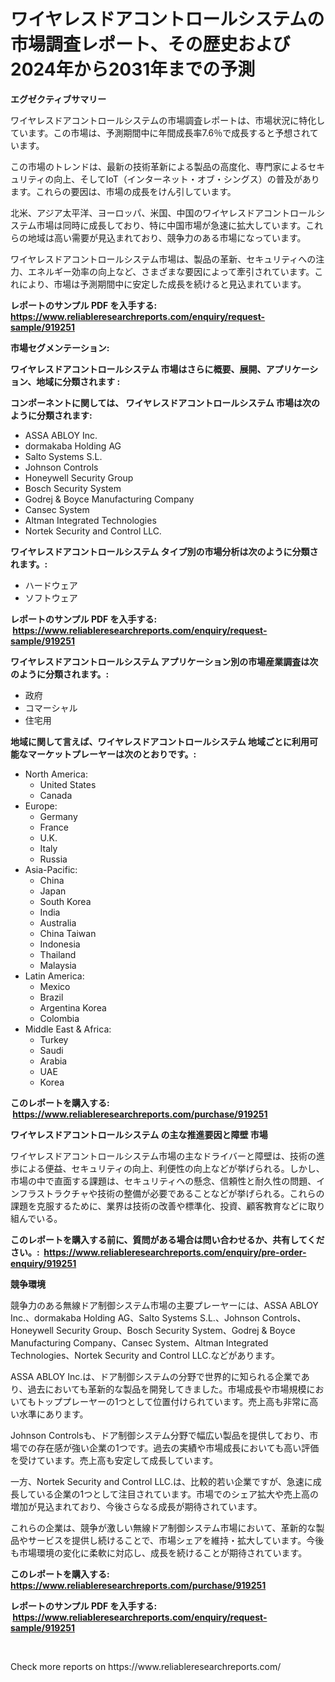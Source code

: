 <p><h1>ワイヤレスドアコントロールシステムの市場調査レポート、その歴史および2024年から2031年までの予測</h1></p><p><strong>エグゼクティブサマリー</strong></p>
<p><p>ワイヤレスドアコントロールシステムの市場調査レポートは、市場状況に特化しています。この市場は、予測期間中に年間成長率7.6％で成長すると予想されています。</p><p>この市場のトレンドは、最新の技術革新による製品の高度化、専門家によるセキュリティの向上、そしてIoT（インターネット・オブ・シングス）の普及があります。これらの要因は、市場の成長をけん引しています。</p><p>北米、アジア太平洋、ヨーロッパ、米国、中国のワイヤレスドアコントロールシステム市場は同時に成長しており、特に中国市場が急速に拡大しています。これらの地域は高い需要が見込まれており、競争力のある市場になっています。</p><p>ワイヤレスドアコントロールシステム市場は、製品の革新、セキュリティへの注力、エネルギー効率の向上など、さまざまな要因によって牽引されています。これにより、市場は予測期間中に安定した成長を続けると見込まれています。</p></p>
<p><strong>レポートのサンプル PDF を入手する: <a href="https://www.reliableresearchreports.com/enquiry/request-sample/919251">https://www.reliableresearchreports.com/enquiry/request-sample/919251</a></strong></p>
<p><strong>市場セグメンテーション:</strong></p>
<p><strong> ワイヤレスドアコントロールシステム 市場はさらに概要、展開、アプリケーション、地域に分類されます :</strong></p>
<p><strong>コンポーネントに関しては、 ワイヤレスドアコントロールシステム 市場は次のように分類されます: &nbsp;</strong></p>
<p><ul><li>ASSA ABLOY Inc.</li><li>dormakaba Holding AG</li><li>Salto Systems S.L.</li><li>Johnson Controls</li><li>Honeywell Security Group</li><li>Bosch Security System</li><li>Godrej & Boyce Manufacturing Company</li><li>Cansec System</li><li>Altman Integrated Technologies</li><li>Nortek Security and Control LLC.</li></ul></p>
<p><strong> ワイヤレスドアコントロールシステム タイプ別の市場分析は次のように分類されます。:</strong></p>
<p><ul><li>ハードウェア</li><li>ソフトウェア</li></ul></p>
<p><strong>レポートのサンプル PDF を入手する: &nbsp;<a href="https://www.reliableresearchreports.com/enquiry/request-sample/919251">https://www.reliableresearchreports.com/enquiry/request-sample/919251</a></strong></p>
<p><strong> ワイヤレスドアコントロールシステム アプリケーション別の市場産業調査は次のように分類されます。:</strong></p>
<p><ul><li>政府</li><li>コマーシャル</li><li>住宅用</li></ul></p>
<p><strong>地域に関して言えば、ワイヤレスドアコントロールシステム 地域ごとに利用可能なマーケットプレーヤーは次のとおりです。:</strong></p>
<p><ul>
    <li>
        North America:
        <ul>
            <li>United States</li>
            <li>Canada</li>
        </ul>
    </li>
    <li>
        Europe:
        <ul>
            <li>Germany</li>
            <li>France</li>
            <li>U.K.</li>
            <li>Italy</li>
            <li>Russia</li>
        </ul>
    </li>
    <li>
        Asia-Pacific:
        <ul>
            <li>China</li>
            <li>Japan</li>
            <li>South Korea</li>
            <li>India</li>
            <li>Australia</li>
            <li>China Taiwan</li>
            <li>Indonesia</li>
            <li>Thailand</li>
            <li>Malaysia</li>
        </ul>
    </li>
    <li>
        Latin America:
        <ul>
            <li>Mexico</li>
            <li>Brazil</li>
            <li>Argentina Korea</li>
            <li>Colombia</li>
        </ul>
    </li>
    <li>
        Middle East & Africa:
        <ul>
            <li>Turkey</li>
            <li>Saudi</li>
            <li>Arabia</li>
            <li>UAE</li>
            <li>Korea</li>
        </ul>
    </li>
    </ul></p>
<p><strong>このレポートを購入する: &nbsp;<a href="https://www.reliableresearchreports.com/purchase/919251">https://www.reliableresearchreports.com/purchase/919251</a></strong></p>
<p><strong>ワイヤレスドアコントロールシステム の主な推進要因と障壁 市場</strong></p>
<p><p>ワイヤレスドアコントロールシステム市場の主なドライバーと障壁は、技術の進歩による便益、セキュリティの向上、利便性の向上などが挙げられる。しかし、市場の中で直面する課題は、セキュリティへの懸念、信頼性と耐久性の問題、インフラストラクチャや技術の整備が必要であることなどが挙げられる。これらの課題を克服するために、業界は技術の改善や標準化、投資、顧客教育などに取り組んでいる。</p></p>
<p><strong>このレポートを購入する前に、質問がある場合は問い合わせるか、共有してください。:&nbsp; <a href="https://www.reliableresearchreports.com/enquiry/pre-order-enquiry/919251">https://www.reliableresearchreports.com/enquiry/pre-order-enquiry/919251</a></strong></p>
<p><strong>競争環境</strong></p>
<p><p>競争力のある無線ドア制御システム市場の主要プレーヤーには、ASSA ABLOY Inc.、dormakaba Holding AG、Salto Systems S.L.、Johnson Controls、Honeywell Security Group、Bosch Security System、Godrej & Boyce Manufacturing Company、Cansec System、Altman Integrated Technologies、Nortek Security and Control LLC.などがあります。</p><p>ASSA ABLOY Inc.は、ドア制御システムの分野で世界的に知られる企業であり、過去においても革新的な製品を開発してきました。市場成長や市場規模においてもトッププレーヤーの1つとして位置付けられています。売上高も非常に高い水準にあります。</p><p>Johnson Controlsも、ドア制御システム分野で幅広い製品を提供しており、市場での存在感が強い企業の1つです。過去の実績や市場成長においても高い評価を受けています。売上高も安定して成長しています。</p><p>一方、Nortek Security and Control LLC.は、比較的若い企業ですが、急速に成長している企業の1つとして注目されています。市場でのシェア拡大や売上高の増加が見込まれており、今後さらなる成長が期待されています。</p><p>これらの企業は、競争が激しい無線ドア制御システム市場において、革新的な製品やサービスを提供し続けることで、市場シェアを維持・拡大しています。今後も市場環境の変化に柔軟に対応し、成長を続けることが期待されています。</p></p>
<p><strong>このレポートを購入する: &nbsp; <a href="https://www.reliableresearchreports.com/purchase/919251">https://www.reliableresearchreports.com/purchase/919251</a></strong></p>
<p><strong>レポートのサンプル PDF を入手する: &nbsp;<a href="https://www.reliableresearchreports.com/enquiry/request-sample/919251">https://www.reliableresearchreports.com/enquiry/request-sample/919251</a></strong><strong></strong></p>
<p>&nbsp;</p>
<p>Check more reports on https://www.reliableresearchreports.com/</p>
